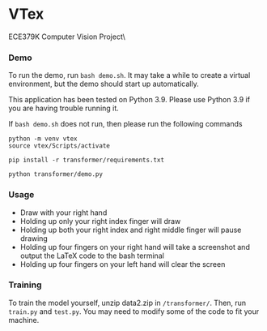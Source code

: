 # VTex
ECE379K Computer Vision Project\

### Demo

To run the demo, run `bash demo.sh`. It may take a while to create a virtual environment, but the demo should start up automatically.

This application has been tested on Python 3.9. Please use Python 3.9 if you are having trouble running it.

If `bash demo.sh` does not run, then please run the following commands
```
python -m venv vtex
source vtex/Scripts/activate

pip install -r transformer/requirements.txt

python transformer/demo.py
```
### Usage

- Draw with your right hand
- Holding up only your right index finger will draw
- Holding up both your right index and right middle finger will pause drawing
- Holding up four fingers on your right hand will take a screenshot and output the LaTeX code to the bash terminal
- Holding up four fingers on your left hand will clear the screen

### Training

To train the model yourself, unzip data2.zip in `/transformer/`. Then, run `train.py` and `test.py`. You may need to modify some of the code to fit your machine.



